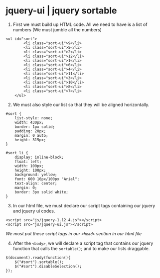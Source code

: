 # jquery-ui | jquery sortable

1. First we must build up HTML code. All we need to have is a list of numbers (We must jumble all the numbers)

```
<ul id="sort">
        <li class="sort-ui">9</li>
        <li class="sort-ui">5</li>
        <li class="sort-ui">2</li>
        <li class="sort-ui">12</li>
        <li class="sort-ui">1</li>
        <li class="sort-ui">6</li>
        <li class="sort-ui">4</li>
        <li class="sort-ui">11</li>
        <li class="sort-ui">3</li>
        <li class="sort-ui">10</li>
        <li class="sort-ui">8</li>
        <li class="sort-ui">7</li>
    </ul>
```

2. We must also style our list so that they will be aligned horizontally.

```
#sort {
    list-style: none;
    width: 430px;
    border: 1px solid;
    padding: 20px;
    margin: 0 auto;
    height: 315px;
}

#sort li {
    display: inline-block;
    float: left;
    width: 100px;
    height: 100px;
    background: yellow;
    font: 600 16px/100px "Arial";
    text-align: center;
    margin: 0;
    border: 3px solid white;
}
```

3. In our html file, we must declare our script tags containing our jquery and jquery ui codes.

````
<script src="js/jquery-1.12.4.js"></script>
<script src="js/jquery-ui.js"></script>
````

*We must put these script tags in our `<head>` section in our html file*

4. After the `<body>`, we will declare a script tag that contains our jquery function that calls the ``sortable()``; and to make our lists draggable.

````
$(document).ready(function(){
    $("#sort").sortable();
    $("#sort").disableSelection();
});

````
